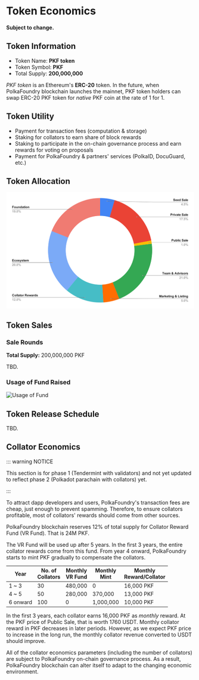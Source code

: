 # Token Economics

__Subject to change.__

## Token Information

- Token Name: __PKF token__
- Token Symbol: __PKF__
- Total Supply: __200,000,000__

_PKF token_ is an Ethereum's __ERC-20__ token. In the future, when PolkaFoundry blockchain launches the mainnet, PKF token holders can swap ERC-20 PKF token for _native_ PKF coin at the rate of 1 for 1.

## Token Utility

- Payment for transaction fees (computation & storage)
- Staking for collators to earn share of block rewards
- Staking to participate in the on-chain governance process and earn rewards for voting on proposals
- Payment for PolkaFoundry & partners' services (PolkaID, DocuGuard, etc.)

## Token Allocation

![Token Allocation](./alloc.svg)

## Token Sales
### Sale Rounds
__Total Supply:__ 200,000,000 PKF

TBD.

### Usage of Fund Raised

![Usage of Fund](./fund.svg)

## Token Release Schedule

TBD.

## Collator Economics

::: warning NOTICE

This section is for phase 1 (Tendermint with validators) and not yet updated to reflect phase 2 (Polkadot parachain with collators) yet.

:::

To attract dapp developers and users, PolkaFoundry's transaction fees are cheap, just enough to prevent spamming. Therefore, to ensure collators profitable, most of collators' rewards should come from other sources.

PolkaFoundry blockchain reserves 12% of total supply for Collator Reward Fund (VR Fund). That is 24M PKF.

The VR Fund will be used up after 5 years. In the first 3 years, the entire collator rewards come from this fund. From year 4 onward, PolkaFoundry starts to mint PKF gradually to compensate the collators.

| Year | No. of<br>Collators | Monthly<br>VR Fund | Monthly<br>Mint | Monthly<br>Reward/Collator |
|------|------------|-----|------|-------|
| 1 ~ 3| 30 | 480,000 | 0 | 16,000 PKF |
| 4 ~ 5| 50 |  280,000 | 370,000 | 13,000 PKF |
| 6 onward | 100 | 0 | 1,000,000 | 10,000 PKF |

In the first 3 years, each collator earns 16,000 PKF as _monthly_ reward. At the PKF price of Public Sale, that is worth 1760 USDT. Monthly collator reward in PKF decreases in later periods. However, as we expect PKF price to increase in the long run, the monthly collator revenue converted to USDT should improve.

All of the collator economics parameters (including the number of collators) are subject to PolkaFoundry on-chain governance process. As a result, PolkaFoundry blockchain can alter itself to adapt to the changing economic environment.
